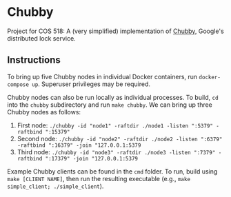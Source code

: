 # Chubby
Project for COS 518: A (very simplified) implementation of [Chubby](https://static.googleusercontent.com/media/research.google.com/en//archive/chubby-osdi06.pdf), Google's distributed lock service.

## Instructions
To bring up five Chubby nodes in individual Docker containers, run `docker-compose up`. Superuser privileges may be required.

Chubby nodes can also be run locally as individual processes. To build, `cd` into the `chubby` subdirectory and run `make chubby`. We can bring up three Chubby nodes as follows:

1. First node: `./chubby -id "node1" -raftdir ./node1 -listen ":5379" -raftbind ":15379"`
2. Second node: `./chubby -id "node2" -raftdir ./node2 -listen ":6379" -raftbind ":16379" -join "127.0.0.1:5379`
3. Third node: `./chubby -id "node3" -raftdir ./node3 -listen ":7379" -raftbind ":17379" -join "127.0.0.1:5379`

Example Chubby clients can be found in the `cmd` folder. To run, build using `make [CLIENT NAME]`, then run the resulting executable (e.g., `make simple_client; ./simple_client`).
